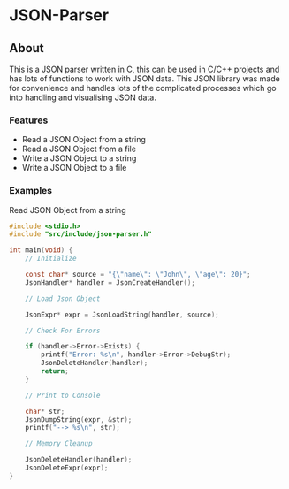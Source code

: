 
# JSON-Parser

## About
This is a JSON parser written in C, this can be used in C/C++ projects and has lots of functions to work with JSON data. This JSON library was made for convenience and handles lots of the complicated processes which go into handling and visualising JSON data. 

### Features
- Read a JSON Object from a string
- Read a JSON Object from a file
- Write a JSON Object to a string
- Write a JSON Object to a file

### Examples

Read JSON Object from a string

```c
#include <stdio.h>
#include "src/include/json-parser.h"

int main(void) {
    // Initialize

	const char* source = "{\"name\": \"John\", \"age\": 20}";
	JsonHandler* handler = JsonCreateHandler();

	// Load Json Object

	JsonExpr* expr = JsonLoadString(handler, source);

	// Check For Errors

	if (handler->Error->Exists) {
		printf("Error: %s\n", handler->Error->DebugStr);
		JsonDeleteHandler(handler);
		return;
	}

	// Print to Console

	char* str;
	JsonDumpString(expr, &str);
	printf("--> %s\n", str);

	// Memory Cleanup

	JsonDeleteHandler(handler);
	JsonDeleteExpr(expr);
}
```
